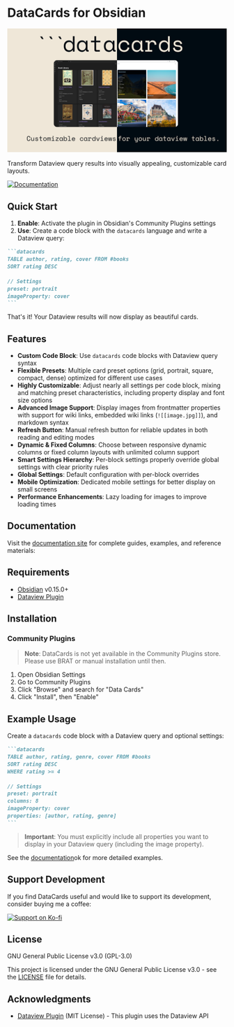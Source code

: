 

# DataCards for Obsidian

![](docs/assets/images/header-image.png)

Transform Dataview query results into visually appealing, customizable card layouts.

[![Documentation](https://img.shields.io/badge/Documentation-Visit%20Docs-blue)](https://sophokles187.github.io/data-cards/)

## Quick Start

1. **Enable**: Activate the plugin in Obsidian's Community Plugins settings
2. **Use**: Create a code block with the `datacards` language and write a Dataview query:

````markdown
```datacards
TABLE author, rating, cover FROM #books
SORT rating DESC

// Settings
preset: portrait
imageProperty: cover
```
````

That's it! Your Dataview results will now display as beautiful cards.

## Features

- **Custom Code Block**: Use `datacards` code blocks with Dataview query syntax
- **Flexible Presets**: Multiple card preset options (grid, portrait, square, compact, dense) optimized for different use cases
- **Highly Customizable**: Adjust nearly all settings per code block, mixing and matching preset characteristics, including property display and font size options
- **Advanced Image Support**: Display images from frontmatter properties with support for wiki links, embedded wiki links (`![[image.jpg]]`), and markdown syntax
- **Refresh Button**: Manual refresh button for reliable updates in both reading and editing modes
- **Dynamic & Fixed Columns**: Choose between responsive dynamic columns or fixed column layouts with unlimited column support
- **Smart Settings Hierarchy**: Per-block settings properly override global settings with clear priority rules
- **Global Settings**: Default configuration with per-block overrides
- **Mobile Optimization**: Dedicated mobile settings for better display on small screens
- **Performance Enhancements**: Lazy loading for images to improve loading times

## Documentation

Visit the [documentation site](https://sophokles187.github.io/data-cards/) for complete guides, examples, and reference materials:

## Requirements

- [Obsidian](https://obsidian.md/) v0.15.0+
- [Dataview Plugin](https://github.com/blacksmithgu/obsidian-dataview)

## Installation

### Community Plugins
> **Note**: DataCards is not yet available in the Community Plugins store. Please use BRAT or manual installation until then.

1. Open Obsidian Settings
2. Go to Community Plugins
3. Click "Browse" and search for "Data Cards"
4. Click "Install", then "Enable"

## Example Usage

Create a `datacards` code block with a Dataview query and optional settings:

````markdown
```datacards
TABLE author, rating, genre, cover FROM #books
SORT rating DESC
WHERE rating >= 4

// Settings
preset: portrait
columns: 8
imageProperty: cover
properties: [author, rating, genre]
```
````

> **Important**: You must explicitly include all properties you want to display in your Dataview query (including the image property).

See the [documentation](https://sophokles187.github.io/data-cards/#/examples/books)ok for more detailed examples.

## Support Development

If you find DataCards useful and would like to support its development, consider buying me a coffee:

[![Support on Ko-fi](https://ko-fi.com/img/githubbutton_sm.svg)](https://ko-fi.com/sophokles)

## License

GNU General Public License v3.0 (GPL-3.0)

This project is licensed under the GNU General Public License v3.0 - see the [LICENSE](LICENSE) file for details.

## Acknowledgments

- [Dataview Plugin](https://github.com/blacksmithgu/obsidian-dataview) (MIT License) - This plugin uses the Dataview API
